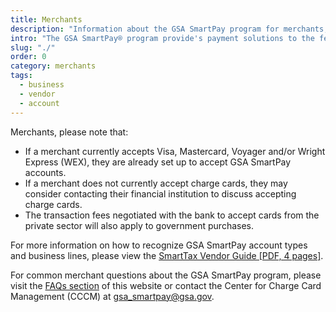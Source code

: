 ```yaml
---
title: Merchants
description: "Information about the GSA SmartPay program for merchants, vendors, and businesses."
intro: "The GSA SmartPay® program provide's payment solutions to the federal government for conducting official business."
slug: "./"
order: 0
category: merchants
tags:
  - business
  - vendor
  - account
---
```


Merchants, please note that:

- If a merchant currently accepts Visa, Mastercard, Voyager and/or Wright Express (WEX), they are already set up to accept GSA SmartPay accounts.
- If a merchant does not currently accept charge cards, they may consider contacting their financial institution to discuss accepting charge cards.
- The transaction fees negotiated with the bank to accept cards from the private sector will also apply to government purchases.

For more information on how to recognize GSA SmartPay account types and business lines, please view the [SmartTax Vendor Guide [PDF, 4 pages]](/files/smartpay-vendor-guide.pdf).

For common merchant questions about the GSA SmartPay program, please visit the [FAQs section](/faq) of this website or contact the Center for Charge Card Management (CCCM) at [gsa_smartpay@gsa.gov](mailto:gsa_smartpay@gsa.gov).
